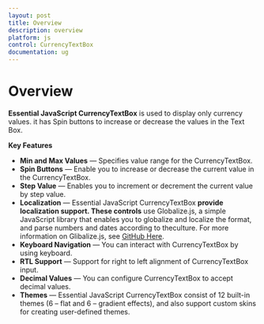 ```yaml
---
layout: post
title: Overview
description: overview
platform: js
control: CurrencyTextBox  
documentation: ug
---
```


# Overview

**Essential JavaScript CurrencyTextBox** is used to display only currency values. it has Spin buttons to increase or decrease the values in the Text Box.

**Key Features**

* **Min and Max Values** — Specifies value range for the CurrencyTextBox.
* **Spin Buttons** — Enable you to increase or decrease the current value in the CurrencyTextBox.
* **Step Value** — Enables you to increment or decrement the current value by step value.
* **Localization** — Essential JavaScript CurrencyTextBox ****provide localization support. These controls**** use Globalize.js, a simple JavaScript library that enables you to globalize and localize the format, and parse numbers and dates according to theculture. For more information on Glibalize.js, see [GitHub Here](https://github.com/jquery/globalize).
* **Keyboard Navigation** — You can interact with CurrencyTextBox by using keyboard.
* **RTL Support** — Support for right to left alignment of CurrencyTextBox input.
* **Decimal Values** — You can configure CurrencyTextBox to accept decimal values.
* **Themes** — Essential JavaScript CurrencyTextBox consist of 12 built-in themes (6 – flat and 6 – gradient effects), and also support custom skins for creating user-defined themes.